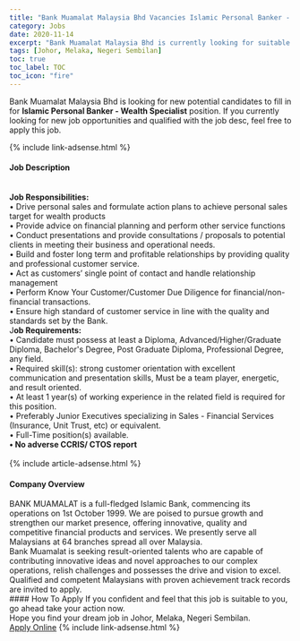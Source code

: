 ```yaml
---
title: "Bank Muamalat Malaysia Bhd Vacancies Islamic Personal Banker - Wealth Specialist" 
category: Jobs 
date: 2020-11-14 
excerpt: "Bank Muamalat Malaysia Bhd is currently looking for suitable person to fill in the Islamic Personal Banker - Wealth Specialist which positioned at Johor, Melaka, Negeri Sembilan" 
tags: [Johor, Melaka, Negeri Sembilan] 
toc: true 
toc_label: TOC 
toc_icon: "fire" 
--- 
```


<p>Bank Muamalat Malaysia Bhd is looking for new potential candidates to fill in for <b>Islamic Personal Banker - Wealth Specialist</b> position. If you currently looking for new job opportunities and qualified with the job desc, feel free to apply this job.
</p>{% include link-adsense.html %} 
<div><div><div><h4>Job Description</h4></div></div><div><div><span><div><div><div><br><strong>Job Responsibilities:</strong><br>&#8226; Drive personal sales and formulate action plans to achieve personal sales target for wealth products<br>&#8226; Provide advice on financial planning and perform other service functions<br>&#8226; Conduct presentations and provide consultations / proposals to potential clients in meeting their business and operational needs.<br>&#8226; Build and foster long term and profitable relationships by providing quality and professional customer service.<br>&#8226; Act as customers&#8217; single point of contact and handle relationship management<br>&#8226; Perform Know Your Customer/Customer Due Diligence for financial/non-financial transactions.<br>&#8226; Ensure high standard of customer service in line with the quality and standards set by the Bank.</div><div>J<strong>ob Requirements:</strong><br>&#8226; Candidate must possess at least a Diploma, Advanced/Higher/Graduate Diploma, Bachelor's Degree, Post Graduate Diploma, Professional Degree, any field.<br>&#8226; Required skill(s): strong customer orientation with excellent communication and presentation skills, Must be a team player, energetic, and result oriented.<br>&#8226; At least 1 year(s) of working experience in the related field is required for this position.<br>&#8226; Preferably Junior Executives specializing in Sales - Financial Services (Insurance, Unit Trust, etc) or equivalent.<br>&#8226; Full-Time position(s) available.<br><strong>&#8226; No adverse CCRIS/ CTOS report</strong><br>&#160;</div></div></div></span></div></div></div> 
{% include article-adsense.html %} 
<div><div><div><h4>Company Overview</h4></div></div><div><div><span><div><div>
<div>
		BANK MUAMALAT is a full-fledged Islamic Bank, commencing its operations on 1st October 1999. We are poised to pursue growth and strengthen our market presence, offering innovative, quality and competitive financial products and services. We presently serve all Malaysians at 64 branches spread all over Malaysia.</div>
<div>
		Bank Muamalat is seeking result-oriented talents who are capable of contributing innovative ideas and novel approaches to our complex operations, relish challenges and possesses the drive and vision to excel. Qualified and competent Malaysians with proven achievement track records are invited to apply.</div>
</div></div></span></div></div></div> 
#### How To Apply 
If you confident and feel that this job is suitable to you, go ahead take your action now. <br/> 
Hope you find your dream job in Johor, Melaka, Negeri Sembilan. <br/> 
<a href="https://www.jobstreet.com.my/en/job/islamic-personal-banker-wealth-specialist-4423798?jobId=jobstreet-my-job-4423798&sectionRank=30&token=0~9905ab9e-829d-449f-b78a-cd5b31f688f6&fr=SRP%20View%20In%20New%20Ta" class="btn btn--info" target="_blank" rel="nofollow noopenner">Apply Online</a> 
{% include link-adsense.html %} 